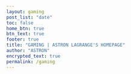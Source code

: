 ```yaml
---
layout: gaming
post_list: "date"
toc: false
home_btn: true
btn_text: true
footer: true
title: "GAMING | ASTRON LAGRANGE'S HOMEPAGE"
author: "ASTRON"
encrypted_text: true
permalink: /gaming
---
```


